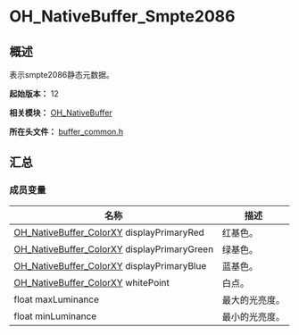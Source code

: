 # OH_NativeBuffer_Smpte2086
<!--Kit: ArkGraphics 2D-->
<!--Subsystem: Graphics-->
<!--Owner: @Felix-fangyang; @li_hui180; @dingpy-->
<!--Designer: @conan13234-->
<!--Tester: @nobuggers-->
<!--Adviser: @ge-yafang-->
## 概述

表示smpte2086静态元数据。

**起始版本：** 12

**相关模块：** [OH_NativeBuffer](capi-oh-nativebuffer.md)

**所在头文件：** [buffer_common.h](capi-buffer-common-h.md)

## 汇总

### 成员变量

| 名称                                                         | 描述           |
| ------------------------------------------------------------ | -------------- |
| [OH_NativeBuffer_ColorXY](capi-oh-nativebuffer-oh-nativebuffer-colorxy.md) displayPrimaryRed | 红基色。       |
| [OH_NativeBuffer_ColorXY](capi-oh-nativebuffer-oh-nativebuffer-colorxy.md) displayPrimaryGreen | 绿基色。       |
| [OH_NativeBuffer_ColorXY](capi-oh-nativebuffer-oh-nativebuffer-colorxy.md) displayPrimaryBlue | 蓝基色。       |
| [OH_NativeBuffer_ColorXY](capi-oh-nativebuffer-oh-nativebuffer-colorxy.md) whitePoint | 白点。         |
| float maxLuminance                                           | 最大的光亮度。 |
| float minLuminance                                           | 最小的光亮度。 |

